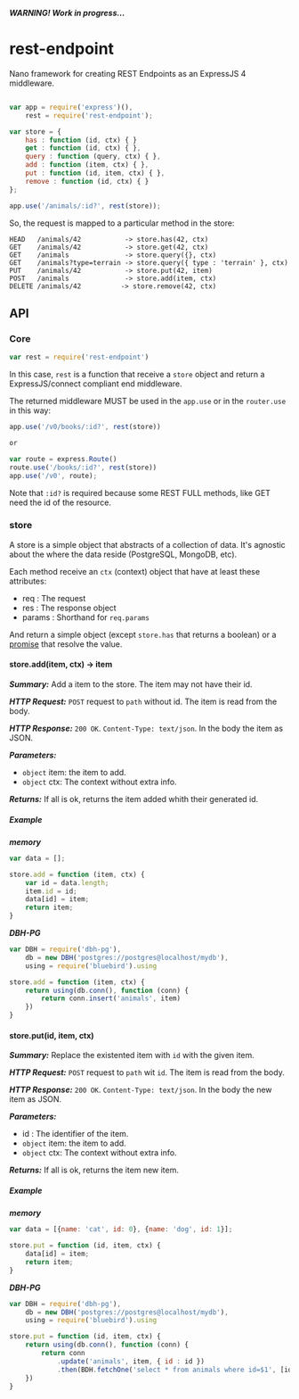 ***WARNING! Work in progress...***

rest-endpoint
=============

Nano framework for creating REST Endpoints as an ExpressJS 4 middleware.

```javascript

var app = require('express')(),
    rest = require('rest-endpoint');

var store = {
    has : function (id, ctx) { }
    get : function (id, ctx) { },
    query : function (query, ctx) { },
    add : function (item, ctx) { },
    put : function (id, item, ctx) { },
    remove : function (id, ctx) { }
};

app.use('/animals/:id?', rest(store));

```

So, the request is mapped to a particular method in the store:

```
HEAD   /animals/42           -> store.has(42, ctx)
GET    /animals/42           -> store.get(42, ctx)
GET    /animals              -> store.query({}, ctx)
GET    /animals?type=terrain -> store.query({ type : 'terrain' }, ctx)
PUT    /animals/42           -> store.put(42, item)
POST   /animals              -> store.add(item, ctx)
DELETE /animals/42          -> store.remove(42, ctx)
```

## API

### Core

```javascript
var rest = require('rest-endpoint')
```
In this case, ```rest``` is a function that receive a ```store``` object
and return a ExpressJS/connect compliant end middleware.

The returned middleware MUST be used in the ```app.use``` or in the ```router.use```
in this way:

```javascript
app.use('/v0/books/:id?', rest(store))

or

var route = express.Route()
route.use('/books/:id?', rest(store))
app.use('/v0', route);
```

Note that ```:id?``` is required because some REST FULL methods, like GET need the id of
the resource.

### store

A store is a simple object that abstracts of a collection of data. It's agnostic about the
where the data reside (PostgreSQL, MongoDB, etc).

Each method receive an ```ctx``` (context) object that have at least these attributes:
* req : The request
* res : The response object
* params : Shorthand for ```req.params```

And return a simple object (except ```store.has``` that returns a boolean) or a
[promise](https://github.com/petkaantonov/bluebird#what-are-promises-and-why-should-i-use-them) that resolve the value.

#### store.add(item, ctx) -> item
***Summary:***
Add a item to the store. The item may not have their id.

***HTTP Request:***
```POST``` request to ```path``` without id. The item is read from the body.

***HTTP Response:***
```200 OK```. ```Content-Type: text/json```. In the body the item as JSON.

***Parameters:***
* ```object``` item: the item to add.
* ```object``` ctx: The context without extra info.

***Returns:***
If all is ok, returns the item added whith their generated id.

##### Example
***memory***
```javascript
var data = [];

store.add = function (item, ctx) {
    var id = data.length;
    item.id = id;
    data[id] = item;
    return item;
}
```
***DBH-PG***
```javascript
var DBH = require('dbh-pg'),
    db = new DBH('postgres://postgres@localhost/mydb'),
    using = require('bluebird').using

store.add = function (item, ctx) {
    return using(db.conn(), function (conn) {
        return conn.insert('animals', item)
    })
}
```
#### store.put(id, item, ctx)
***Summary:***
Replace the existented item with ```id``` with the given item.

***HTTP Request:***
```POST``` request to ```path``` wit ```id```. The item is read from the body.

***HTTP Response:***
```200 OK```. ```Content-Type: text/json```. In the body the new item as JSON.

***Parameters:***
* id : The identifier of the item.
* ```object``` item: the item to add.
* ```object``` ctx: The context without extra info.

***Returns:***
If all is ok, returns the item new item.

##### Example
***memory***
```javascript
var data = [{name: 'cat', id: 0}, {name: 'dog', id: 1}];

store.put = function (id, item, ctx) {
    data[id] = item;
    return item;
}
```
***DBH-PG***
```javascript
var DBH = require('dbh-pg'),
    db = new DBH('postgres://postgres@localhost/mydb'),
    using = require('bluebird').using

store.put = function (id, item, ctx) {
    return using(db.conn(), function (conn) {
        return conn
            .update('animals', item, { id : id })
            .then(BDH.fetchOne('select * from animals where id=$1', [id]))
    })
}
```